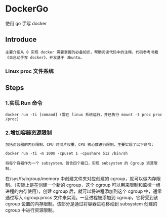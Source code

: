 # DockerGo

使用 go 手写 docker

## Introduce

    主要介绍从 0 实现 docker 需要掌握的必备知识，帮助阅读代码中的注释。代码参考书籍《自己动手写 docker》，开发基于 Ubuntu。

### Linux proc 文件系统

## Steps

### 1.实现 Run 命令

```shell
docker run -ti [cmmand] (需在 linux 系统运行，并已执行 mount -t proc proc /proc)
```

### 2.增加容器资源限制

    包括对容器的内存限制、CPU 时间片权重、CPU 核心数进行限制，主要实现了以下命令:

```shell
docker run -ti -m 100m -cpuset 1 -cpushare 512 /bin/sh
```

    将每个容器作为一个 subsystem，包含四个接口，实现 subsystem 的 Cgroup 资源限制，

在/sys/fs/cgroup/memory 中创建文件夹对应创建的 cgroup，就可以做内存限制。（实际上是在创建一个新的 cgroup，这个 cgroup 可以用来限制和监控一组进程的内存使用），创建 cgroup 后，就可以将进程添加到这个 cgroup 中，通常通过写入 cgroup.procs 文件来实现。一旦进程被添加到 cgroup，它将受到该 cgroup 设置的内存限制。该部分是通过将容器进程移动到 subsystem 创建的 cgroup 中进行资源限制。
